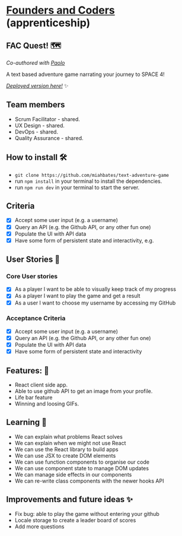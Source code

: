 # [Founders and Coders](https://www.foundersandcoders.com/) (apprenticeship) 

## FAC Quest! 🗺️

*Co-authored with [Paolo](https://github.com/paologhidoni)*

A text based adventure game narrating your journey to SPACE 4!

[*Deployed version here!*](https://sleepy-meitner-5e2ffb.netlify.app/) :sparkles:

## Team members
* Scrum Facilitator - shared.
* UX Design - shared.
* DevOps - shared.
* Quality Assurance - shared.

## How to install 🛠️
* `git clone https://github.com/miahbates/text-adventure-game`
* run `npm install` in your terminal to install the dependencies.
* run `npm run dev` in your terminal to start the server.

## Criteria
- [x] Accept some user input (e.g. a username)
- [x] Query an API (e.g. the Github API, or any other fun one)
- [x] Populate the UI with API data
- [x] Have some form of persistent state and interactivity, e.g.

## User Stories :busts_in_silhouette:
### Core User stories
- [x] As a player I want to be able to visually keep track of my progress
- [x] As a player I want to play the game and get a result
- [x] As a user I want to choose my username by accessing my GitHub
### Acceptance Criteria
- [x] Accept some user input (e.g. a username)
- [x] Query an API (e.g. the Github API, or any other fun one)
- [x] Populate the UI with API data
- [x] Have some form of persistent state and interactivity

## Features: 🌟
* React client side app.
* Able to use github API to get an image from your profile.
* Life bar feature
* Winning and loosing GIFs.

## Learning 🌱
* We can explain what problems React solves
* We can explain when we might not use React
* We can use the React library to build apps
* We can use JSX to create DOM elements
* We can use function components to organise our code
* We can use component state to manage DOM updates
* We can manage side effects in our components
* We can re-write class components with the newer hooks API

## Improvements and future ideas ✨
- Fix bug: able to play the game without entering your github
- Locale storage to create a leader board of scores
- Add more questions



